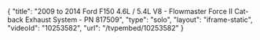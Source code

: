 {
    "title": "2009 to 2014 Ford F150 4.6L \/ 5.4L V8 - Flowmaster Force II Cat-back Exhaust System - PN 817509",
    "type": "solo",
    "layout": "iframe-static",
    "videoId": "10253582",
    "url": "\/tvpembed\/10253582"
}